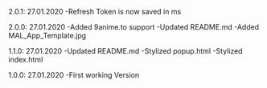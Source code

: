 2.0.1: 27.01.2020
    -Refresh Token is now saved in ms

2.0.0: 27.01.2020
    -Added 9anime.to support
    -Updated README.md
    -Added MAL_App_Template.jpg

1.1.0: 27.01.2020
    -Updated README.md
    -Stylized popup.html
    -Stylized index.html

1.0.0: 27.01.2020
    -First working Version